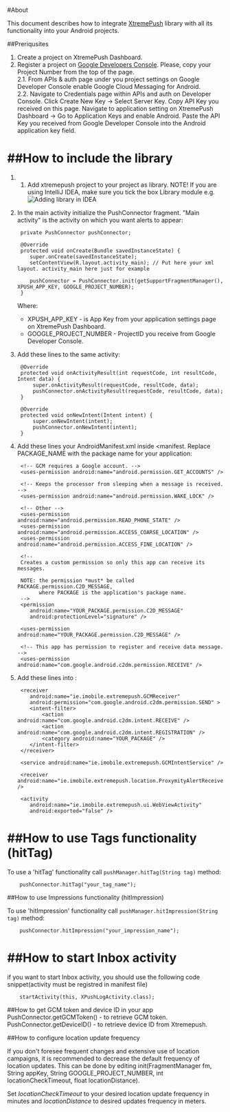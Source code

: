 #About

This document describes how to integrate [XtremePush](http://xtremepush.com) library with all its functionality into your Android projects.

##Preriqusites

1. Create a project on XtremePush Dashboard.<br />
2. Register a project on [Google Developers Console](https://cloud.google.com/console/project). Please, copy your Project Number from the top of the page.<br />
	2.1. From APIs & auth page under you project settings on Google Developer Console enable Google Cloud Messaging for Android.<br />
	2.2. Navigate to Credentials page within APIs and auth on Developer Console. Click Create New Key -> Select Server Key. Copy API Key you received on this page. Navigate to application setting on XtremePush Dashboard -> Go to Application Keys and enable Android. Paste the API Key you received from Google Developer Console into the Android application key field.<br />

##How to include the library
==========================

1. 1. Add xtremepush project to your project as library. NOTE! If you are using IntelliJ IDEA, make sure you tick the box Library module e.g. ![Adding library in IDEA](http://cl.ly/image/3P0j0E442k2C/Screenshot%202014-05-08%2000.32.06.png)
 
2. In the main activity initialize the PushConnector fragment. "Main activity" is the activity on which you want alerts to appear:

        private PushConnector pushConnector;

        @Override
        protected void onCreate(Bundle savedInstanceState) {
           super.onCreate(savedInstanceState);
           setContentView(R.layout.activity_main); // Put here your xml layout. activity_main here just for example

           pushConnector = PushConnector.init(getSupportFragmentManager(), XPUSH_APP_KEY, GOOGLE_PROJECT_NUMBER);
        }

    Where:

    *   XPUSH_APP_KEY - is App Key from your application settings page on XtremePush Dashboard.
    *   GOOGLE_PROJECT_NUMBER - ProjectID you receive from Google Developer Console.


3. Add these lines to the same activity:

        @Override
        protected void onActivityResult(int requestCode, int resultCode, Intent data) {
            super.onActivityResult(requestCode, resultCode, data);
            pushConnector.onActivityResult(requestCode, resultCode, data);
        }

        @Override
        protected void onNewIntent(Intent intent) {
            super.onNewIntent(intent);
            pushConnector.onNewIntent(intent);
        }

4. Add these lines your AndroidManifest.xml inside <manifest</manifest>. Replace PACKAGE_NAME with the package name for your application:
        <!-- GCM connects to Google Services. -->
        <uses-permission android:name="android.permission.INTERNET" />

        <!-- GCM requires a Google account. -->
        <uses-permission android:name="android.permission.GET_ACCOUNTS" />

        <!-- Keeps the processor from sleeping when a message is received. -->
        <uses-permission android:name="android.permission.WAKE_LOCK" />

        <!-- Other -->
        <uses-permission android:name="android.permission.READ_PHONE_STATE" />
        <uses-permission android:name="android.permission.ACCESS_COARSE_LOCATION" />
        <uses-permission android:name="android.permission.ACCESS_FINE_LOCATION" />

        <!--
        Creates a custom permission so only this app can receive its messages.

        NOTE: the permission *must* be called PACKAGE.permission.C2D_MESSAGE,
              where PACKAGE is the application's package name.
        -->
        <permission
           android:name="YOUR_PACKAGE.permission.C2D_MESSAGE"
           android:protectionLevel="signature" />

        <uses-permission android:name="YOUR_PACKAGE.permission.C2D_MESSAGE" />

        <!-- This app has permission to register and receive data message. -->
        <uses-permission android:name="com.google.android.c2dm.permission.RECEIVE" />

5. Add these lines into <application></application>:

        <receiver
           android:name="ie.imobile.extremepush.GCMReceiver"
           android:permission="com.google.android.c2dm.permission.SEND" >
           <intent-filter>
               <action android:name="com.google.android.c2dm.intent.RECEIVE" />
               <action android:name="com.google.android.c2dm.intent.REGISTRATION" />
               <category android:name="YOUR_PACKAGE" />
           </intent-filter>
        </receiver>

        <service android:name="ie.imobile.extremepush.GCMIntentService" />

        <receiver android:name="ie.imobile.extremepush.location.ProxymityAlertReceiver" />

        <activity
           android:name="ie.imobile.extremepush.ui.WebViewActivity"
           android:exported="false" />


##How to use Tags functionality (hitTag)
===============================

To use a 'hitTag' functionality call `pushManager.hitTag(String tag)` method:
    
        pushConnector.hitTag("your_tag_name");
        
##How to use Impressions functionality (hitImpression)

To use 'hitImpression' functionality call `pushManager.hitImpression(String tag)` method:
		
		pushConnector.hitImpression("your_impression_name");

		
##How to start Inbox activity		
===============================

if you want to start Inbox activity, you should use the following code snippet(activity must be registred in manifest file)
 
 		startActivity(this, XPushLogActivity.class);
 		
##How to get GCM token and device ID in your app
		PushConnector.getGCMToken() - to retrieve GCM token. 
		PushConnector.getDeviceID() - to retrieve device ID from Xtremepush.
		
##How to configure location update frequency

If you don't foresee frequent changes and extensive use of location campaigns, it is recommended to decrease the default frequency of location updates. This can be done by editing
		init(FragmentManager fm, String appKey, String GOOGLE_PROJECT_NUMBER, int locationCheckTimeout, float locationDistance).
	
Set *locationCheckTimeout* to your desired location update frequency in minutes and *locationDistance* to desired updates frequency in meters.
